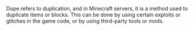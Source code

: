 Dupe refers to duplication, and in Minecraft servers, it is a method used to duplicate items or blocks. This can be done by using certain exploits or glitches in the game code, or by using third-party tools or mods. 
